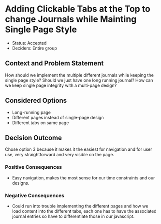 # Adding Clickable Tabs at the Top to change Journals while Mainting Single Page Style

* Status: Accepted
* Deciders: Entire group

## Context and Problem Statement

How should we implement the multiple different journals while keeping the single page style? Should we just have one long running journal? How can we keep single page integrity with a multi-page design?

## Considered Options

* Long-running page
* Different pages instead of single-page design
* Different tabs on same page

## Decision Outcome

Chose option 3 because it makes it the easiest for navigation and for user use, very straightforward and very visible on the page.

### Positive Consequences <!-- optional -->

* Easy navigation, makes the most sense for our time constraints and our designs.

### Negative Consequences <!-- optional -->

* Could run into trouble implementing the different pages and how we load content into the different tabs, each one has to have the associated journal entries so have to differentiate those in our javascript.
